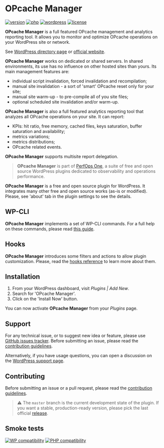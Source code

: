 # OPcache Manager
[![version](https://badgen.net/github/release/Pierre-Lannoy/wp-opcache-manager/)](https://wordpress.org/plugins/opcache-manager/)
[![php](https://badgen.net/badge/php/7.2+/green)](https://wordpress.org/plugins/opcache-manager/)
[![wordpress](https://badgen.net/badge/wordpress/5.2+/green)](https://wordpress.org/plugins/opcache-manager/)
[![license](https://badgen.net/github/license/Pierre-Lannoy/wp-opcache-manager/)](/license.txt)

__OPcache Manager__ is a full featured OPcache management and analytics reporting tool. It allows you to monitor and optimize OPcache operations on your WordPress site or network.

See [WordPress directory page](https://wordpress.org/plugins/opcache-manager/) or [official website](https://perfops.one/opcache-manager).

__OPcache Manager__ works on dedicated or shared servers. In shared environments, its use has no influence on other hosted sites than yours. Its main management features are:

* individual script invalidation, forced invalidation and recompilation;
* manual site invalidation - a sort of 'smart' OPcache reset only for your site;
* manual site warm-up - to pre-compile all of you site files;
* optional scheduled site invalidation and/or warm-up.

__OPcache Manager__ is also a full featured analytics reporting tool that analyzes all OPcache operations on your site. It can report:

* KPIs: hit ratio, free memory, cached files, keys saturation, buffer saturation and availability;
* metrics variations;
* metrics distributions;
* OPcache related events.

__OPcache Manager__ supports multisite report delegation.

> __OPcache Manager__ is part of [PerfOps One](https://perfops.one/), a suite of free and open source WordPress plugins dedicated to observability and operations performance.

__OPcache Manager__ is a free and open source plugin for WordPress. It integrates many other free and open source works (as-is or modified). Please, see 'about' tab in the plugin settings to see the details.

## WP-CLI

__OPcache Manager__ implements a set of WP-CLI commands. For a full help on these commands, please read [this guide](WP-CLI.md).

## Hooks

__OPcache Manager__ introduces some filters and actions to allow plugin customization. Please, read the [hooks reference](HOOKS.md) to learn more about them.

## Installation

1. From your WordPress dashboard, visit _Plugins | Add New_.
2. Search for 'OPcache Manager'.
3. Click on the 'Install Now' button.

You can now activate __OPcache Manager__ from your _Plugins_ page.

## Support

For any technical issue, or to suggest new idea or feature, please use [GitHub issues tracker](https://github.com/Pierre-Lannoy/wp-opcache-manager/issues). Before submitting an issue, please read the [contribution guidelines](CONTRIBUTING.md).

Alternatively, if you have usage questions, you can open a discussion on the [WordPress support page](https://wordpress.org/support/plugin/opcache-manager/). 

## Contributing

Before submitting an issue or a pull request, please read the [contribution guidelines](CONTRIBUTING.md).

> ⚠️ The `master` branch is the current development state of the plugin. If you want a stable, production-ready version, please pick the last official [release](https://github.com/Pierre-Lannoy/wp-opcache-manager/releases).

## Smoke tests
[![WP compatibility](https://plugintests.com/plugins/opcache-manager/wp-badge.svg)](https://plugintests.com/plugins/opcache-manager/latest)
[![PHP compatibility](https://plugintests.com/plugins/opcache-manager/php-badge.svg)](https://plugintests.com/plugins/opcache-manager/latest)